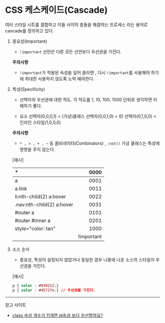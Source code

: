 # CSS 케스케이드(Cascade)

여러 스타일 시트를 결합하고 이들 사이의 충돌을 해결하는 프로세스 라는 용어로 cascade를 정의하고 있다.

1. 중요성(Important)
    - `!important` 선언은 다른 모든 선언보다 우선권을 가진다.

    **주의사항**
    - `!important`가 적용된 속성을 덮어 쓸라면 , 다시 `!important`를 사용해야 하기에 최대한 사용하지 않도록 노력 해야한다.

1. 특성(Specificity)
    - 선택자의 우선권에 대한 척도. 각 척도를 1, 10, 100, 1000 단위로 생각하면 이해하기 좋다.

    - 요소 선택자(0,0,0,1) < (가상)클래스 선택자(0,0,1,0) < ID 선택자(0,1,0,0) < 인라인 스타일(1,0,0,0)

    **주의사항**
    - `* , > , + , ~` 등 콤비네이터(Combinators) , `:not()` 가상 클래스는 특성에 영향을 주지 않는다.

    [예시]
    
    |* | 0000|
    |:--|-----:|
    |a|0001|
    |a.link | 0011|
    |li:nth-child(2) a:hover| 0022|
    |.nav:nth-child(2) a:hover| 0031|
    |#outer a | 0101|
    |#outer #inner a | 0201|
    |style="color: tan"| 1000|
    |   |!important|

1. 소스 순서
    - 중요성, 특성이 설정되지 않았거나 동일한 경우 나중에 나온 소스의 스타일이 우선권을 가진다.

    [예시]
    ```css
    p { color : #930212;}
    p { color : #d5727e;} // 우선권을 가진다.
    ```

- - -

참고 사이트

- [class 속성 개수가 11개면 id속성 보다 우선할까요?](https://hashcode.co.kr/questions/5415/2-5-css-%EC%BC%80%EC%8A%A4%EC%BC%80%EC%9D%B4%EB%93%9Ccascade-%EC%97%90%EC%84%9C-%EC%A7%88%EB%AC%B8%EC%9D%B4-%EC%9E%88%EC%8A%B5%EB%8B%88%EB%8B%A4)
